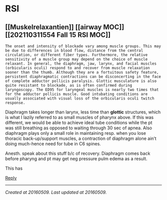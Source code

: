 # RSI
 [[Muskelrelaxantien]] [[airway MOC]] [[202110311554 Fall 15 RSI MOC]] 
---



`The onset and intensity of blockade vary among muscle groups. This may be due to differences in blood flow, distance from the central circulation, or different fiber types. Furthermore, the relative sensitivity of a muscle group may depend on the choice of muscle relaxant. In general, the diaphragm, jaw, larynx, and facial muscles (orbicularis oculi) respond to and recover from muscle relaxation sooner than the thumb. Although they are a fortuitous safety feature, persistent diaphragmatic contractions can be disconcerting in the face of complete adductor pollicis paralysis. Glottic musculature is also quite resistant to blockade, as is often confirmed during laryngoscopy. The ED95 for laryngeal muscles is nearly two times that for the adductor pollicis muscle. Good intubating conditions are usually associated with visual loss of the orbicularis oculi twitch response.`

Diaphragm takes longer than larynx, less time than **glottic** structures, which is what I lazily referred to as small muscles of pharynx above. If this was different, we would be able to achieve ideal tube conditions while the pt was still breathing as opposed to waiting through 30 sec of apnea. Also diaphragm plays only a small role in maintaining resp. when you lose thoracic back-up/support muscles, a contraction of diaphragm alone ain’t doing much-hence need for tube in C6 spines.

Anesth. speak about this stuff b/c of recovery. Diaphragm comes back before pharyng and pt may get neg pressure pulm edema as a result.

This has

[Reply](http://emcrit.org/podcasts/tube-severe-acidosis/?replytocom=42235#respond)

---

_Created at 20160509._
_Last updated at 20160509._



